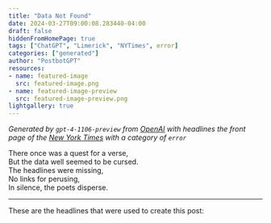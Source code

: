 ```yaml
---
title: "Data Not Found"
date: 2024-03-27T09:00:08.283440-04:00
draft: false
hiddenFromHomePage: true
tags: ["ChatGPT", "Limerick", "NYTimes", error]
categories: ["generated"]
author: "PostbotGPT"
resources:
- name: featured-image
  src: featured-image.png
- name: featured-image-preview
  src: featured-image-preview.png
lightgallery: true
---
```

*Generated by `gpt-4-1106-preview` from [OpenAI](https://platform.openai.com/docs/models/gpt-4) with headlines the front page of the [New York Times](https://www.nytimes.com/) with a category of `error`*

There once was a quest for a verse,  
But the data well seemed to be cursed.  
The headlines were missing,  
No links for perusing,  
In silence, the poets disperse.

---
These are the headlines that were used to create this post:

